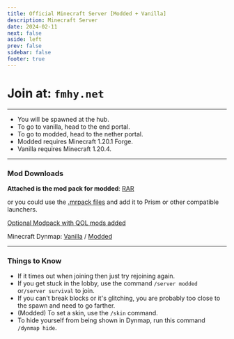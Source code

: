 ```yaml
---
title: Official Minecraft Server [Modded + Vanilla]
description: Minecraft Server
date: 2024-02-11
next: false
aside: left
prev: false
sidebar: false
footer: true
---
```

# Join at: `fmhy.net`

***

* You will be spawned at the hub.
* To go to vanilla, head to the end portal.
* To go to modded, head to the nether portal.
* Modded requires Minecraft 1.20.1 Forge.
* Vanilla requires Minecraft 1.20.4.

***

### Mod Downloads

**Attached is the mod pack for modded**: [RAR](<https://qiwi.gg/file/acC63146-mods>)

or you could use the [.mrpack files](https://discord.com/channels/956006107564879872/1206145102217486366/1206145423689908224) and add it to Prism or other compatible launchers.

[Optional Modpack with QOL mods added](<https://qiwi.gg/file/cSee7776-FMHYServerPackClientPP>)

Minecraft Dynmap: [Vanilla](<http://survival.dynmap.fmhy.net:25585/>) / [Modded](<http://modded.dynmap.fmhy.net:42069/>)

***

###  Things to Know

* If it times out when joining then just try rejoining again.
* If you get stuck in the lobby, use the command `/server modded` or`/server survival` to join.
* If you can't break blocks or it's glitching, you are probably too close to the spawn and need to go farther.
* (Modded) To set a skin, use the `/skin` command.
* To hide yourself from being shown in Dynmap, run this command `/dynmap hide`.
